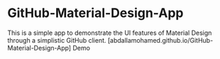 # GitHub-Material-Design-App
This is a simple app to demonstrate the UI features of Material Design through a simplistic GitHub client.
[abdallamohamed.github.io/GitHub-Material-Design-App] Demo 
